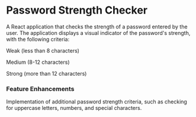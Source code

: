 # Password Strength Checker

A React application that checks the strength of a password entered by the user. The application displays a visual indicator of the password's strength, with the following criteria:

Weak (less than 8 characters)

Medium (8-12 characters)

Strong (more than 12 characters)

### Feature Enhancements

Implementation of additional password strength criteria, such as checking for uppercase letters, numbers, and special characters.